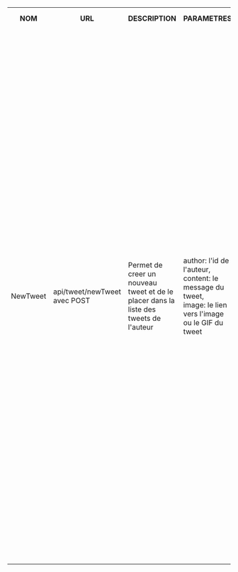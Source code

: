 <table>
    <tr>
        <th>NOM</th>
        <th>URL</th>
        <th>DESCRIPTION</th>
        <th>PARAMETRES</th>
        <th>FORMAT SORTIE</th>
        <th>EXEMPLE SORTIE</th>
        <th>ERREURS POSSIBLES</th>
        <th>AVANCEMENT</th>
        <th>CLASSES / FICHIERS .js</th>
        <th>INFOS SUPPLEMENTAIRES</th>
    </tr>
    <tr>        
        <td>NewTweet</td>
        <td>api/tweet/newTweet avec POST</td>
        <td>Permet de creer un nouveau tweet et de le placer dans la liste des tweets de l'auteur</td>
        <td>
            author: l'id de l'auteur,<br>
            content: le message du tweet,<br>
            image: le lien vers l'image ou le GIF du tweet<br>
        </td>
        <td>
            Succes: HTTP 201: Created<br>
            {<br>
                "status": 201,<br>
                "message": "New tweet created",<br>
                "id": ${id}<br>
            }<br><br>
            Erreur: <br>
            {<br>
                "status": ${HTTP number},<br>
                "message": ${corresponding message}<br>
            }<br>
        </td>
        <td>
            Succes: HTTP 201: Created<br>
            {<br>
                "status": 201,<br>
                "message": "New tweet created",<br>
                "id": 1<br>
            }<br><br>
            Erreur: HTTP 40O: Bad Request<br>
            {<br>
                "status": 400,<br>
                "message": "Missing Fields"<br>
            }<br><br>
            Erreur: HTTP 422: Unprocessable Entity<br>
            {<br>
                "status": 422,<br>
                "message": "Invalid image"<br>
            }<br><br>
            Erreur: HTTP 422: Unprocessable Entity<br>
            {<br>
                "status": 422,<br>
                "message": "Invalid message"<br>
            }<br><br>
            Erreur: HTTP 404: Not Found<br>
            {<br>
                "status": 404,<br>
                "message": "Author doesn't exists"<br>
            }<br><br>
            Erreur: HTTP 500: Internal Server Error<br>
            {<br>
                "status": 500,<br>
                "message": "Internal error"<br>
            }<br>
        </td>
        <td>
            Tweet vide -> 400<br>
            Message invalide ou inapproprie -> 422<br>
            Mauvais format d'image -> 422<br>
            Autheur non reconnu -> 404<br>
            Erreur interne -> 500<br>
        </td>
        <td>En cours</td>
        <td>
            apiTweet.js (in src/api/),<br>
            tweet.js (in src/entities/),<br>
            apiUser.js (in src/api/),<br>
            users.js (in src/entities/),<br>
            testNewTweet.js (in tests/)
        </td>
        <td>...</td>
    </tr>
</table>